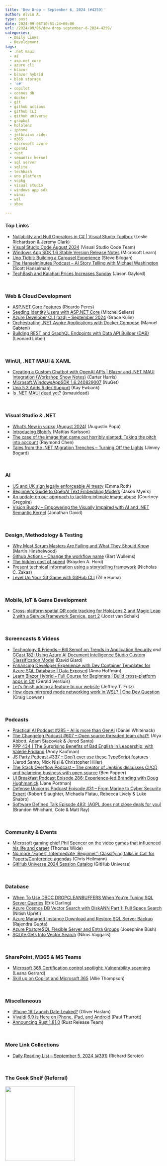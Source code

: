 ```yaml
---
title: 'Dew Drop – September 6, 2024 (#4259)'
author: Alvin A.
type: post
date: 2024-09-06T10:51:24+00:00
url: /2024/09/06/dew-drop-september-6-2024-4259/
categories:
  - Daily Links
  - Development
tags:
  - .net maui
  - ai
  - asp.net core
  - azure cli
  - blazor
  - blazor hybrid
  - blob storage
  - 'c#'
  - copilot
  - cosmos db
  - docker
  - git
  - github actions
  - github CLI
  - github universe
  - graphql
  - hololens
  - iphone
  - jetbrains rider
  - m365
  - microsoft azure
  - openAI
  - rust
  - semantic kernel
  - sql server
  - sqlite
  - techbash
  - uno platform
  - vcpkg
  - visual studio
  - windows app sdk
  - winui
  - wsl
  - xbox

---
```

### <a name="top"></a>Top Links

  * <a href="http://www.youtube.com/watch?v=GmjP6iKqm2M" target="_blank" rel="noopener">Nullability and Null Operators in C# | Visual Studio Toolbox</a> (Leslie Richardson & Jeremy Clark)
  * <a href="https://code.visualstudio.com/updates/v1_93" target="_blank" rel="noopener">Visual Studio Code August 2024</a> (Visual Studio Code Team)
  * <a href="https://learn.microsoft.com/windows/apps/windows-app-sdk/stable-channel#version-16" target="_blank" rel="noopener">Windows App SDK 1.6 Stable Version Release Notes</a> (Microsoft Learn)
  * <a href="https://kazo0.dev/uno-tidbit/2024/09/05/tidbit-carousel.html" target="_blank" rel="noopener">Uno Tidbit: Building a Carousel Experience</a> (Steve Bilogan)
  * <a href="https://www.hanselminutes.com/961/ai-story-telling-with-michael-washington" target="_blank" rel="noopener">The Hanselminutes Podcast &#8211; AI Story Telling with Michael Washington</a> (Scott Hanselman)
  * <a href="https://www.jasongaylord.com/blog/2024/09/06/techbash-standard-pricing-ends-sunday" target="_blank" rel="noopener">TechBash and Kalahari Prices Increases Sunday</a> (Jason Gaylord)

&nbsp;

### <a name="web"></a>Web & Cloud Development

  * <a href="https://weblogs.asp.net:443/ricardoperes/asp-net-core-features" target="_blank" rel="noopener">ASP.NET Core Features</a> (Ricardo Peres)
  * <a href="https://www.mitchelsellers.com/blog/article/seeding-identity-users-with-asp-net-core" target="_blank" rel="noopener">Seeding Identity Users with ASP.NET Core</a> (Mitchel Sellers)
  * <a href="https://devblogs.microsoft.com/azure-sdk/azure-developer-cli-azd-september-2024/" target="_blank" rel="noopener">Azure Developer CLI (azd) – September 2024</a> (Grace Kulin)
  * <a href="https://aspireify.net/a/240904/orchestrating%C2%A0.net-aspire-applications-with-docker-compose" target="_blank" rel="noopener">Orchestrating .NET Aspire Applications with Docker Compose</a> (Manuel Gabteni)
  * <a href="https://lennilobel.wordpress.com/2024/09/05/building-rest-and-graphql-endpoints-with-data-api-builder-dab/" target="_blank" rel="noopener">Building REST and GraphQL Endpoints with Data API Builder (DAB)</a> (Leonard Lobel)

&nbsp;

### <a name="silverlight"></a>WinUI, .NET MAUI & XAML

  * <a href="https://www.syncfusion.com/blogs/post/create-custom-chatbot-with-openai-api?utm_source=alvinashcraft&utm_medium=email&utm_campaign=alvinashcraft_blog_edmsep24" target="_blank" rel="noopener">Creating a Custom Chatbot with OpenAI APIs | Blazor and .NET MAUI Integration (Workshop Show Notes)</a> (Carter Harris)
  * <a href="https://www.nuget.org/packages/Microsoft.WindowsAppSDK/1.6.240829007" target="_blank" rel="noopener">Microsoft.WindowsAppSDK 1.6.240829007</a> (NuGet)
  * <a href="http://www.i-programmer.info/news/90-tools/17459-uno-53-adds-rider-support.html" target="_blank" rel="noopener">Uno 5.3 Adds Rider Support</a> (Kay Ewbank)
  * <a href="https://ismauidead.net/" target="_blank" rel="noopener">Is .NET MAUI dead yet?</a> (ismauidead)

&nbsp;

### <a name="dotnet"></a>Visual Studio & .NET

  * <a href="https://devblogs.microsoft.com/cppblog/whats-new-in-vcpkg-august-2024/" target="_blank" rel="noopener">What’s New in vcpkg (August 2024)</a> (Augustin Popa)
  * <a href="https://www.devlead.se/posts/2024/2024-09-05-introducing-blobify" target="_blank" rel="noopener">Introducing Blobify</a> (Mattias Karlsson)
  * <a href="https://devblogs.microsoft.com/oldnewthing/20240905-00/?p=110224" target="_blank" rel="noopener">The case of the image that came out horribly slanted: Taking the pitch into account</a> (Raymond Chen)
  * <a href="https://www.jimmybogard.com/tales-from-the-net-migration-trenches-turning-off-the-lights/" target="_blank" rel="noopener">Tales from the .NET Migration Trenches &#8211; Turning Off the Lights</a> (Jimmy Bogard)

&nbsp;

### AI

  * <a href="https://www.theverge.com/2024/9/5/24236980/us-signs-legally-enforceable-ai-treaty" target="_blank" rel="noopener">US and UK sign legally enforceable AI treaty</a> (Emma Roth)
  * <a href="https://thenewstack.io/beginners-guide-to-openai-text-embedding-models/" target="_blank" rel="noopener">Beginner’s Guide to OpenAI Text Embedding Models</a> (Jason Myers)
  * <a href="https://blogs.microsoft.com/on-the-issues/2024/09/05/an-update-on-our-approach-to-tackling-intimate-image-abuse/" target="_blank" rel="noopener">An update on our approach to tackling intimate image abuse</a> (Courtney Gregoire)
  * <a href="https://devblogs.microsoft.com/semantic-kernel/guest-blog-vision-buddy-empowering-the-visually-impaired-with-ai-and-net-semantic-kernel/" target="_blank" rel="noopener">Vision Buddy – Empowering the Visually Impaired with AI and .NET Semantic Kernel</a> (Jonathan David)

&nbsp;

### <a name="design"></a>Design, Methodology & Testing

  * <a href="https://nkdagility.com/blog/why-most-scrum-masters-are-failing-and-what-they-should-know/" target="_blank" rel="noopener">Why Most Scrum Masters Are Failing and What They Should Know</a> (Martin Hinshelwood)
  * <a href="https://bartwullems.blogspot.com/2024/09/github-actions-change-workflow-name.html" target="_blank" rel="noopener">Github Actions &#8211; Change the workflow name</a> (Bart Wullems)
  * <a href="https://stackoverflow.blog/2024/09/05/the-hidden-cost-of-speed/" target="_blank" rel="noopener">The hidden cost of speed</a> (Brayden A. Hord)
  * <a href="https://humanwhocodes.com/blog/2024/09/present-technical-information-storytelling-approach/" target="_blank" rel="noopener">Present technical information using a storytelling framework</a> (Nicholas C. Zakas)
  * <a href="https://techcommunity.microsoft.com/t5/educator-developer-blog/level-up-your-git-game-with-github-cli/ba-p/4233516" target="_blank" rel="noopener">Level Up Your Git Game with GitHub CLI</a> (Zil e Huma)

&nbsp;

### <a name="mobile"></a>Mobile, IoT & Game Development

  * <a href="https://localjoost.github.io/Cross-platform-spatial-QR-code-tracking-for-HoloLens-2-and-Magic-Leap-2-with-a-ServiceFramework-Service,-part-2/" target="_blank" rel="noopener">Cross-platform spatial QR code tracking for HoloLens 2 and Magic Leap 2 with a ServiceFramework Service, part 2</a> (Joost van Schaik)

&nbsp;

### <a name="videos"></a>Screencasts & Videos

  * <a href="https://davidgiard.com/bill-sempf-on-trends-in-application-security" target="_blank" rel="noopener">Technology & Friends &#8211; Bill Sempf on Trends in Application Security</a> _and_ <a href="https://davidgiard.com/gcast-182-using-azure-ai-document-intelligence-studio-custom-classification-model" target="_blank" rel="noopener">GCast 182: Using Azure AI Document Intelligence Studio Custom Classification Model</a> (David Giard)
  * <a href="http://www.youtube.com/watch?v=wmOmjjeWiW0" target="_blank" rel="noopener">Enhancing Developer Experience with Dev Container Templates for Azure SQL Database | Data Exposed</a> (Anna Hoffman)
  * <a href="http://www.youtube.com/watch?v=Ou0k5XKcIh4" target="_blank" rel="noopener">Learn Blazor Hybrid &#8211; Full Course for Beginners | Build cross-platform apps in C#</a> (Gerald Versluis)
  * <a href="http://www.youtube.com/watch?v=7hp-Qzo_U74" target="_blank" rel="noopener">Let&#8217;s finish adding a feature to our website</a> (Jeffrey T. Fritz)
  * <a href="http://www.youtube.com/watch?v=yq1xeqmBGYM" target="_blank" rel="noopener">How does mirrored mode networking work in WSL? | One Dev Question</a> (Craig Loewen)

&nbsp;

### <a name="podcasts"></a>Podcasts

  * <a href="https://changelog.com/practicalai/285" target="_blank" rel="noopener">Practical AI Podcast #285 &#8211; AI is more than GenAI</a> (Daniel Whitenack)
  * <a href="https://changelog.com/podcast/607" target="_blank" rel="noopener">The Changelog Podcast #607 &#8211; Open source threaded team chat?!</a> (Alya Abbott, Adam Stacoviak & Jerod Santo)
  * <a href="https://peopleandprojectspodcast.libsyn.com/ppp-434-the-surprising-benefits-of-bad-english-in-leadership-with-valerie-fridland" target="_blank" rel="noopener">PPP 434 | The Surprising Benefits of Bad English in Leadership, with Valerie Fridland</a> (Andy Kaufman)
  * <a href="https://changelog.com/jsparty/337" target="_blank" rel="noopener">JS Party Podcast #337 &#8211; Don’t ever use these TypeScript features</a> (Jerod Santo, Nick Nisi & Christopher Hiller)
  * <a href="https://stackoverflow.blog/2024/09/06//kohsuke-kawaguchi-jenkins-ci-cd-cloudbees/" target="_blank" rel="noopener">The Stack Overflow Podcast &#8211; The creator of Jenkins discusses CI/CD and balancing business with open source</a> (Ben Popper)
  * <a href="https://uibreakfast.com/285-designing-for-real-world-experiences-with-dave-waddell/" target="_blank" rel="noopener">UI Breakfast Podcast Episode 286: Experience-led Branding with Doug Hughmanick</a> (Jane Portman)
  * <a href="https://podcasts.apple.com/us/podcast/from-marine-to-cyber-security-expert/id1612914663?i=1000668475007" target="_blank" rel="noopener">Defense Unicorns Podcast Episode #31 &#8211; From Marine to Cyber Security Expert</a> (Robert Slaughter, Michaela Flatau, Rebecca Lively & Luke Shabro)
  * <a href="https://www.softwaredefinedtalk.com/483" target="_blank" rel="noopener">Software Defined Talk Episode 483: [AGPL does not close deals for you]</a> (Brandon Whichard, Cote & Matt Ray)

&nbsp;

### <a name="events"></a>Community & Events

  * <a href="https://www.geekwire.com/2024/microsoft-gaming-chief-phil-spencer-on-the-video-games-that-influenced-his-life-and-career/" target="_blank" rel="noopener">Microsoft gaming chief Phil Spencer on the video games that influenced his life and career</a> (Thomas Wilde)
  * <a href="https://christianheilmann.com/2024/09/06/no-more-expert-intermediate-beginner-classifying-talks-in-call-for-papers-conference-agendas/" target="_blank" rel="noopener">No more “Expert, Intermediate, Beginner”: Classifying talks in Call for Papers/Conference agendas</a> (Chris Heilmann)
  * <a href="https://reg.githubuniverse.com/flow/github/universe24/attendee-portal/page/sessioncatalog" target="_blank" rel="noopener">GitHub Universe 2024 Session Catalog</a> (GitHub Universe)

&nbsp;

### <a name="sql"></a>Database

  * <a href="https://erikdarling.com/when-to-use-dbcc-dropcleanbuffers-when-youre-tuning-sql-server-queries/" target="_blank" rel="noopener">When To Use DBCC DROPCLEANBUFFERS When You’re Tuning SQL Server Queries</a> (Erik Darling)
  * <a href="https://devblogs.microsoft.com/cosmosdb/azure-cosmos-db-vector-search-with-diskann-part-1-full-space-search/" target="_blank" rel="noopener">Azure Cosmos DB Vector Search with DiskANN Part 1: Full Space Search</a> (Nitish Upreti)
  * <a href="https://www.mssqltips.com/sqlservertip/8076/azure-managed-instance-download-and-restore-sql-server-backup/" target="_blank" rel="noopener">Azure Managed Instance Download and Restore SQL Server Backup</a> (Rajendra Gupta)
  * <a href="https://sqlkitty.com/azure-pg-flex-entra/" target="_blank" rel="noopener">Azure PostgreSQL Flexible Server and Entra Groups</a> (Josephine Bush)
  * <a href="http://www.i-programmer.info/news/84-database/17458-sqlite-gets-into-vector-search.html" target="_blank" rel="noopener">SQLite Gets Into Vector Search</a> (Nikos Vaggalis)

&nbsp;

### <a name="sp"></a>SharePoint, M365 & MS Teams

  * <a href="https://devblogs.microsoft.com/microsoft365dev/microsoft-365-certification-control-spotlight-vulnerability-scanning/" target="_blank" rel="noopener">Microsoft 365 Certification control spotlight: Vulnerability scanning</a> (Leana Gerrard)
  * <a href="https://techcommunity.microsoft.com/t5/microsoft-learn-blog/skill-up-on-copilot-and-microsoft-365/ba-p/4199432" target="_blank" rel="noopener">Skill up on Copilot and Microsoft 365</a> (Allie Thompson)

&nbsp;

### <a name="misc"></a>Miscellaneous

  * <a href="https://www.redmondpie.com/iphone-16-launch-date-leaked/" target="_blank" rel="noopener">iPhone 16 Launch Date Leaked?</a> (Oliver Haslam)
  * <a href="https://www.thurrott.com/cloud/web-browsers/308505/vivaldi-6-9-is-here-on-iphone-ipad-and-android" target="_blank" rel="noopener">Vivaldi 6.9 is Here on iPhone, iPad, and Android</a> (Paul Thurrott)
  * <a href="https://blog.rust-lang.org/2024/09/05/Rust-1.81.0.html" target="_blank" rel="noopener">Announcing Rust 1.81.0</a> (Rust Release Team)

&nbsp;

### <a name="links"></a>More Link Collections

  * <a href="https://seroter.com/2024/09/05/daily-reading-list-september-5-2024-391/" target="_blank" rel="noopener">Daily Reading List – September 5, 2024 (#391)</a> (Richard Seroter)

&nbsp;

### <a name="shelf"></a>The Geek Shelf (Referral)

<a href="https://www.amazon.com/dp/1491976705/?tag=amavin-20" target="_blank" rel="noopener"><img data-recalc-dims="1" loading="lazy" decoding="async" style="border: 0px currentcolor; background-image: none;" src="https://i0.wp.com/c.media-amazon.com/images/I/51nk9Pi074L._SS135_.jpg?resize=224%2C240&#038;ssl=1" width="224" height="240" border="0" /></a>